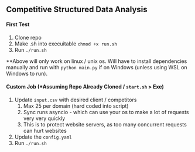 ## Competitive Structured Data Analysis

#### First Test
1. Clone repo
2. Make .sh into execuitable `chmod +x run.sh`
3. Run `./run.sh`

**Above will only work on linux / unix os. Will have to install dependencies manually and run with `python main.py` if on Windows (unless using WSL on Windows to run).

#### Custom Job (*Assuming Repo Already Cloned / `start.sh` > Exe)
1. Update `input.csv` with desired client / competitors
   1. Max 25 per domain (hard coded into script)
   2. Sync runs asyncio - which can use your os to make a lot of requests very very quickly
   3. This is to protect website servers, as too many concurrent requests can hurt websites
2. Update the `config.yaml` 
3. Run `./run.sh`
